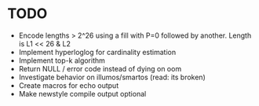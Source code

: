# TODO

- Encode lengths > 2^26 using a fill with P=0 followed by another. Length is L1 << 26 & L2
- Implement hyperloglog for cardinality estimation
- Implement top-k algorithm
- Return NULL / error code instead of dying on oom
- Investigate behavior on illumos/smartos (read: its broken)
- Create macros for echo output
- Make newstyle compile output optional

